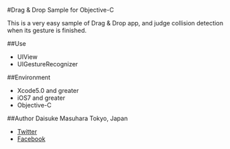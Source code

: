 #Drag & Drop Sample for Objective-C

This is a very easy sample of Drag & Drop app, and judge collision detection when its gesture is finished.

##Use
- UIView
- UIGestureRecognizer

##Environment
- Xcode5.0 and greater
- iOS7 and greater
- Objective-C

##Author
Daisuke Masuhara
Tokyo, Japan
- [Twitter](https://twitter.com/dam0227)
- [Facebook](https://www.facebook.com/daisuke.masuhara)